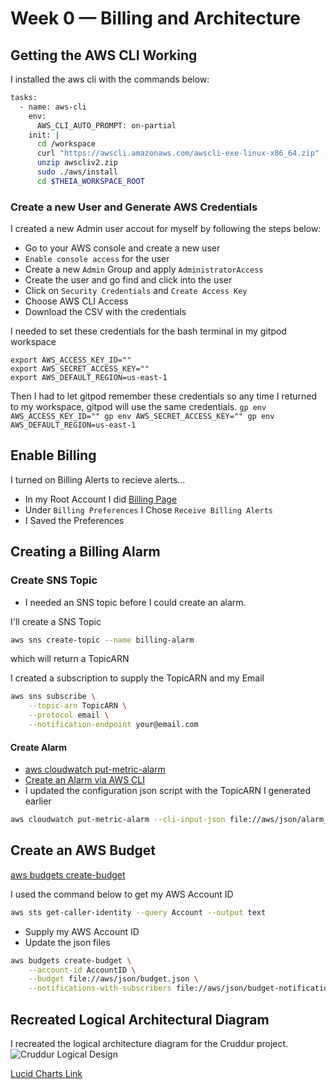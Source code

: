 # Week 0 — Billing and Architecture

## Getting the AWS CLI Working

I installed the aws cli with the commands below:

```sh
tasks:
  - name: aws-cli
    env:
      AWS_CLI_AUTO_PROMPT: on-partial
    init: |
      cd /workspace
      curl "https://awscli.amazonaws.com/awscli-exe-linux-x86_64.zip" -o "awscliv2.zip"
      unzip awscliv2.zip
      sudo ./aws/install
      cd $THEIA_WORKSPACE_ROOT
```

### Create a new User and Generate AWS Credentials
I created a new Admin user accout for myself by following the steps below:

- Go to your AWS console and create a new user
- `Enable console access` for the user
- Create a new `Admin` Group and apply `AdministratorAccess`
- Create the user and go find and click into the user
- Click on `Security Credentials` and `Create Access Key`
- Choose AWS CLI Access
- Download the CSV with the credentials

I needed to set these credentials for the bash terminal in my gitpod workspace
```
export AWS_ACCESS_KEY_ID=""
export AWS_SECRET_ACCESS_KEY=""
export AWS_DEFAULT_REGION=us-east-1
```

Then I had to let gitpod remember these credentials so any time I returned to my workspace, gitpod will use the same credentials.
``
gp env AWS_ACCESS_KEY_ID=""
gp env AWS_SECRET_ACCESS_KEY=""
gp env AWS_DEFAULT_REGION=us-east-1
``

## Enable Billing 

I turned on Billing Alerts to recieve alerts...


- In my Root Account I did [Billing Page](https://console.aws.amazon.com/billing/)
- Under `Billing Preferences` I Chose `Receive Billing Alerts`
- I Saved the Preferences


## Creating a Billing Alarm

### Create SNS Topic

- I needed an SNS topic before I could create an alarm.

I'll create a SNS Topic
```sh
aws sns create-topic --name billing-alarm
```
which will return a TopicARN

I created a subscription to supply the TopicARN and my Email
```sh
aws sns subscribe \
    --topic-arn TopicARN \
    --protocol email \
    --notification-endpoint your@email.com
```

#### Create Alarm

- [aws cloudwatch put-metric-alarm](https://docs.aws.amazon.com/cli/latest/reference/cloudwatch/put-metric-alarm.html)
- [Create an Alarm via AWS CLI](https://aws.amazon.com/premiumsupport/knowledge-center/cloudwatch-estimatedcharges-alarm/)
- I updated the configuration json script with the TopicARN I generated earlier

```sh
aws cloudwatch put-metric-alarm --cli-input-json file://aws/json/alarm_config.json
```

## Create an AWS Budget

[aws budgets create-budget](https://docs.aws.amazon.com/cli/latest/reference/budgets/create-budget.html)

I used the command below to get my AWS Account ID
```sh
aws sts get-caller-identity --query Account --output text
```

- Supply my AWS Account ID
- Update the json files

```sh
aws budgets create-budget \
    --account-id AccountID \
    --budget file://aws/json/budget.json \
    --notifications-with-subscribers file://aws/json/budget-notifications-with-subscribers.json
```

## Recreated Logical Architectural Diagram

I recreated the logical architecture diagram for the Cruddur project.
![Cruddur Logical Design](assets/Logical-Architecture.png)

[Lucid Charts Link](https://lucid.app/lucidchart/e221693a-21ad-4d1f-b3d5-244a7ec82928/edit?viewport_loc=142%2C-219%2C1820%2C901%2CR01soSDRiqq8&invitationId=inv_11ea1ea9-36cd-41c5-97ae-a7c7f9fdfc82)
